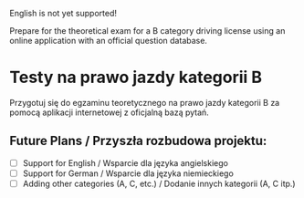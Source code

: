 English is not yet supported!

Prepare for the theoretical exam for a B category driving license using an online application with an official question database.

# Testy na prawo jazdy kategorii B
Przygotuj się do egzaminu teoretycznego na prawo jazdy kategorii B za pomocą aplikacji internetowej z oficjalną bazą pytań.

## Future Plans / Przyszła rozbudowa projektu:
- [ ] Support for English / Wsparcie dla języka angielskiego
- [ ] Support for German / Wsparcie dla języka niemieckiego
- [ ] Adding other categories (A, C, etc.) / Dodanie innych kategorii (A, C itp.)
